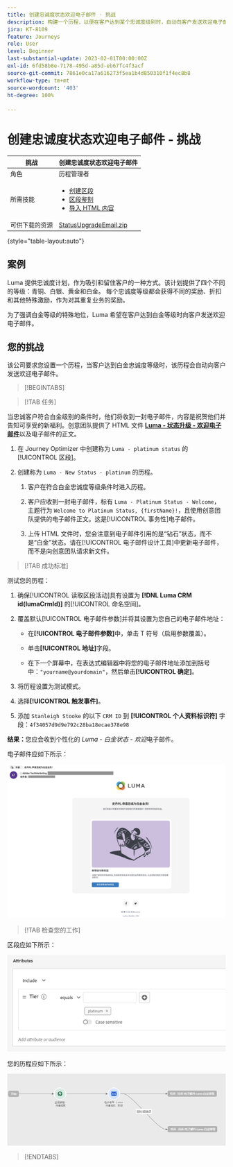 ```yaml
---
title: 创建忠诚度状态欢迎电子邮件 - 挑战
description: 构建一个历程，以便在客户达到某个忠诚度级别时，自动向客户发送欢迎电子邮件。
jira: KT-8109
feature: Journeys
role: User
level: Beginner
last-substantial-update: 2023-02-01T00:00:00Z
exl-id: 6fd58b8e-7178-495d-a85d-eb67fc4f3acf
source-git-commit: 7861e0ca17a616273f5ea1b4d850310f1f4ec8b8
workflow-type: tm+mt
source-wordcount: '403'
ht-degree: 100%

---
```


# 创建忠诚度状态欢迎电子邮件 - 挑战

| 挑战 | 创建忠诚度状态欢迎电子邮件 |
|---|---|
| 角色 | 历程管理者 |
| 所需技能 | <ul><li>[创建区段](https://experienceleague.adobe.com/docs/journey-optimizer-learn/tutorials/profiles-segments-subscriptions/create-segments.html?lang=zh-Hans)</li> <li>[区段鉴别](https://experienceleague.adobe.com/docs/journey-optimizer-learn/tutorials/create-journeys/use-case-read-segment-qualification.html?lang=zh-Hans)</li><li>[导入 HTML 内容](https://experienceleague.adobe.com/docs/journey-optimizer-learn/tutorials/email-channel/import-and-author-html-email-content.html?lang=zh-Hans)</li></ul> |
| 可供下载的资源 | [StatusUpgradeEmail.zip](/help/challenges/assets/email-assets/StatusUpgradeEmail.zip) |

{style="table-layout:auto"}

## 案例

Luma 提供忠诚度计划，作为吸引和留住客户的一种方式。该计划提供了四个不同的等级：青铜、白银、黄金和白金。 每个忠诚度等级都会获得不同的奖励、折扣和其他特殊激励，作为对其重复业务的奖励。

为了强调白金等级的特殊地位，Luma 希望在客户达到白金等级时向客户发送欢迎电子邮件。

## 您的挑战

该公司要求您设置一个历程，当客户达到白金忠诚度等级时，该历程会自动向客户发送欢迎电子邮件。

>[!BEGINTABS]

>[!TAB 任务]

当忠诚客户符合白金级别的条件时，他们将收到一封电子邮件，内容是祝贺他们并告知可享受的新福利。创意团队提供了 HTML 文件 **[Luma - 状态升级 - 欢迎电子邮件](/help/challenges/assets/email-assets/StatusUpgradeEmail.zip)**&#x200B;以及电子邮件的正文。

1. 在 Journey Optimizer 中创建称为 `Luma - platinum status` 的[!UICONTROL 区段]。

1. 创建称为 `Luma - New Status - platinum` 的历程。

   1. 客户在符合白金忠诚度等级条件时进入历程。

   1. 客户应收到一封电子邮件，标有 `Luma - Platinum Status - Welcome`，主题行为 `Welcome to Platinum Status, {firstName}!`，且使用创意团队提供的电子邮件正文。这是[!UICONTROL 事务性]电子邮件。

   1. 上传 HTML 文件时，您会注意到电子邮件引用的是“钻石”状态，而不是“白金”状态。请在[!UICONTROL 电子邮件设计工具]中更新电子邮件，而不是向创意团队请求新文件。

>[!TAB 成功标准]

测试您的历程：

1. 确保[!UICONTROL 读取区段活动]具有设置为 **[!DNL Luma CRM id(lumaCrmId)]** 的[!UICONTROL 命名空间]。

1. 覆盖默认[!UICONTROL 电子邮件参数]并将其设置为您自己的电子邮件地址：
   * 在&#x200B;**[!UICONTROL 电子邮件参数]**&#x200B;中，单击 T 符号（启用参数覆盖）。

   * 单击&#x200B;**[!UICONTROL 地址]**&#x200B;字段。

   * 在下一个屏幕中，在表达式编辑器中将您的电子邮件地址添加到括号中：`"yourname@yourdomain"`，然后单击&#x200B;**[!UICONTROL 确定]**。

1. 将历程设置为测试模式。

1. 选择&#x200B;**[!UICONTROL 触发事件]**。

1. 添加 `Stanleigh Stooke` 的以下 `CRM ID` 到 **[!UICONTROL 个人资料标识符]** 字段：`4f34057d9d9e792c28ba18ecae378e98`

**结果：**&#x200B;您应会收到个性化的 *Luma - 白金状态 - 欢迎*&#x200B;电子邮件。

电子邮件应如下所示：

![Luma - 状态升级 - 欢迎电子邮件](/help/challenges/assets/status-upgrade-welcome-email.png)

>[!TAB 检查您的工作]

区段应如下所示：

![Luma - 白金状态 - 区段](/help/challenges/assets/segment-luma-platinum-status.png)

您的历程应如下所示：

![platinum-status-upgrade-journey](/help/challenges/assets/journey-luma-status-upgrade.png)

>[!ENDTABS]
